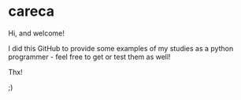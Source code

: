 # careca
Hi, and welcome!

I did this GitHub to provide some examples of my studies as a python programmer - feel free to get or test them as well!

Thx!

;)
